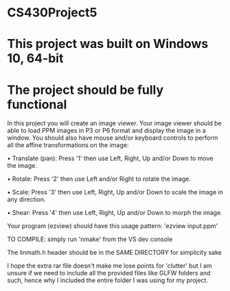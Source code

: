 # CS430Project5

# This project was built on Windows 10, 64-bit

# The project should be fully functional

In this project you will create an image viewer. Your image viewer should be able to load PPM
images in P3 or P6 format and display the image in a window. You should also have mouse
and/or keyboard controls to perform all the affine transformations on the image:

• Translate	(pan): Press '1' then use Left, Right, Up and/or Down to move the image.

• Rotate: Press '2' then use Left and/or Right to rotate the image.

• Scale: Press '3' then use Left, Right, Up and/or Down to scale the image in any direction.

• Shear: Press '4' then use Left, Right, Up and/or Down to morph the image.

Your program (ezview) should have this usage pattern: 'ezview input.ppm'

TO COMPILE: simply run 'nmake' from the VS dev console

The linmath.h header should be in the SAME DIRECTORY for simplicity sake

I hope the extra rar file doesn't make me lose points for 'clutter' but I am unsure if we need to include
all the provided files like GLFW folders and such, hence why I included the entire folder I was using for my project.
